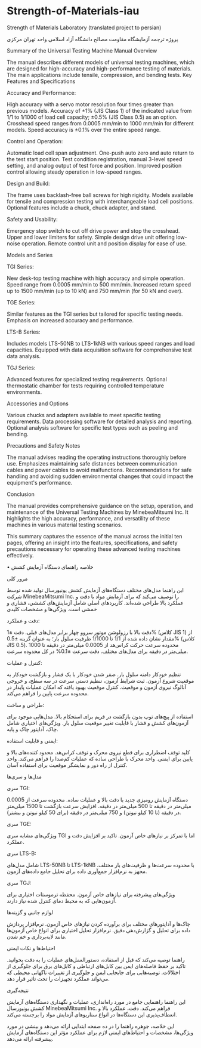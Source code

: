 # Strength-of-Materials-iau
Strength of Materials Laboratory (translated project to persian)

پروژه ترجمه آزمایشگاه مقاومت مصالح دانشگاه آزاد اسلامی واحد تهران مرکزی


Summary of the Universal Testing Machine Manual
Overview

The manual describes different models of universal testing machines, which are designed for high-accuracy and high-performance testing of materials. The main applications include tensile, compression, and bending tests.
Key Features and Specifications

Accuracy and Performance:

High accuracy with a servo motor resolution four times greater than previous models.
Accuracy of ±1% (JIS Class 1) of the indicated value from 1/1 to 1/1000 of load cell capacity; ±0.5% (JIS Class 0.5) as an option.
Crosshead speed ranges from 0.0005 mm/min to 1000 mm/min for different models.
Speed accuracy is ±0.1% over the entire speed range.

Control and Operation:

Automatic load cell span adjustment.
One-push auto zero and auto return to the test start position.
Test condition registration, manual 3-level speed setting, and analog output of test force and position.
Improved position control allowing steady operation in low-speed ranges.

Design and Build:

The frame uses backlash-free ball screws for high rigidity.
Models available for tensile and compression testing with interchangeable load cell positions.
Optional features include a chuck, chuck adapter, and stand.

Safety and Usability:

Emergency stop switch to cut off drive power and stop the crosshead.
Upper and lower limiters for safety.
Simple design drive unit offering low-noise operation.
Remote control unit and position display for ease of use.

Models and Series

TGI Series:

New desk-top testing machine with high accuracy and simple operation.
Speed range from 0.0005 mm/min to 500 mm/min.
Increased return speed up to 1500 mm/min (up to 10 kN) and 750 mm/min (for 50 kN and over).

TGE Series:

Similar features as the TGI series but tailored for specific testing needs.
Emphasis on increased accuracy and performance.

LTS-B Series:

Includes models LTS-50NB to LTS-1kNB with various speed ranges and load capacities.
Equipped with data acquisition software for comprehensive test data analysis.

TGJ Series:

Advanced features for specialized testing requirements.
Optional thermostatic chamber for tests requiring controlled temperature environments.

Accessories and Options

Various chucks and adapters available to meet specific testing requirements.
Data processing software for detailed analysis and reporting.
Optional analysis software for specific test types such as peeling and bending.

Precautions and Safety Notes

The manual advises reading the operating instructions thoroughly before use.
Emphasizes maintaining safe distances between communication cables and power cables to avoid malfunctions.
Recommendations for safe handling and avoiding sudden environmental changes that could impact the equipment's performance.

Conclusion

The manual provides comprehensive guidance on the setup, operation, and maintenance of the Universal Testing Machines by MinebeaMitsumi Inc. It highlights the high accuracy, performance, and versatility of these machines in various material testing scenarios.

This summary captures the essence of the manual across the initial ten pages, offering an insight into the features, specifications, and safety precautions necessary for operating these advanced testing machines effectively.

• خلاصه راهنمای دستگاه آزمایش کشش

مرور کلی

این راهنما مدل‌های مختلف دستگاه‌های آزمایش کشش یونیورسال تولید شده توسط شرکت MinebeaMitsumi Inc. را توصیف می‌کند که برای آزمایش مواد با دقت و عملکرد بالا طراحی شده‌اند. کاربردهای اصلی شامل آزمایش‌های کششی، فشاری و خمشی است.
ویژگی‌ها و مشخصات کلیدی

دقت و عملکرد:

 دقت بالا با رزولوشن موتور سروو چهار برابر مدل‌های قبلی.
دقت ±1% (کلاس JIS 1) از مقدار نشان داده شده از 1/1 تا 1/1000 ظرفیت سلول بار؛ به عنوان گزینه ±0.5% (کلاس JIS 0.5).
 محدوده سرعت حرکت کراس‌هد از 0.0005 میلی‌متر در دقیقه تا 1000 میلی‌متر در دقیقه برای مدل‌های مختلف.
  دقت سرعت ±0.1% در کل محدوده سرعت.

 کنترل و عملیات:
 
تنظیم خودکار دامنه سلول بار.
 صفر شدن خودکار با یک فشار و بازگشت خودکار به موقعیت شروع آزمون.
 ثبت شرایط آزمون، تنظیم دستی سرعت در سه سطح، و خروجی آنالوگ نیروی آزمون و موقعیت.
کنترل موقعیت بهبود یافته که امکان عملیات پایدار در محدوده سرعت پایین را فراهم می‌کند.

طراحی و ساخت:

 استفاده از پیچ‌های توپ بدون بازگشت در فریم برای استحکام بالا.
مدل‌هایی موجود برای آزمون‌های کشش و فشار با قابلیت تغییر موقعیت سلول بار.
ویژگی‌های اختیاری شامل چاک، آداپتور چاک و پایه.

ایمنی و قابلیت استفاده:

کلید توقف اضطراری برای قطع نیروی محرک و توقف کراس‌هد.
محدود کننده‌های بالا و پایین برای ایمنی.
واحد محرک با طراحی ساده که عملیات کم‌صدا را فراهم می‌کند.
واحد کنترل از راه دور و نمایشگر موقعیت برای استفاده آسان.

مدل‌ها و سری‌ها

سری TGI:

دستگاه آزمایش رومیزی جدید با دقت بالا و عملیات ساده.
محدوده سرعت از 0.0005 میلی‌متر در دقیقه تا 500 میلی‌متر در دقیقه.
افزایش سرعت بازگشت تا 1500 میلی‌متر در دقیقه (تا 10 کیلو نیوتن) و 750 میلی‌متر در دقیقه (برای 50 کیلو نیوتن و بیشتر).

سری TGE:

ویژگی‌های مشابه سری TGI اما با تمرکز بر نیازهای خاص آزمون.
تاکید بر افزایش دقت و عملکرد.

سری LTS-B:

شامل مدل‌های LTS-50NB تا LTS-1kNB با محدوده سرعت‌ها و ظرفیت‌های بار مختلف.
مجهز به نرم‌افزار جمع‌آوری داده برای تحلیل جامع داده‌های آزمون.

سری TGJ:

ویژگی‌های پیشرفته برای نیازهای خاص آزمون.
محفظه ترموستات اختیاری برای آزمون‌هایی که به محیط دمای کنترل شده نیاز دارند.

لوازم جانبی و گزینه‌ها

چاک‌ها و آداپتورهای مختلف برای برآورده کردن نیازهای خاص آزمون.
نرم‌افزار پردازش داده برای تحلیل و گزارش‌دهی دقیق.
نرم‌افزار تحلیل اختیاری برای انواع خاص آزمون‌ها مانند لایه‌برداری و خم شدن.

احتیاط‌ها و نکات ایمنی

راهنما توصیه می‌کند که قبل از استفاده، دستورالعمل‌های عملیات را به دقت بخوانید.
تاکید بر حفظ فاصله‌های ایمن بین کابل‌های ارتباطی و کابل‌های برق برای جلوگیری از اختلالات.
توصیه‌هایی برای جابجایی ایمن و جلوگیری از تغییرات ناگهانی محیطی که می‌تواند عملکرد تجهیزات را تحت تاثیر قرار دهد.

نتیجه‌گیری

این راهنما راهنمایی جامع در مورد راه‌اندازی، عملیات و نگهداری دستگاه‌های آزمایش کشش یونیورسال MinebeaMitsumi Inc. فراهم می‌کند. دقت، عملکرد بالا و انعطاف‌پذیری این دستگاه‌ها در انواع سناریوهای آزمایش مواد را برجسته می‌کند.

این خلاصه، جوهره راهنما را در ده صفحه ابتدایی ارائه می‌دهد و بینشی در مورد ویژگی‌ها، مشخصات و احتیاط‌های ایمنی لازم برای عملکرد مؤثر این دستگاه‌های آزمایش پیشرفته ارائه می‌دهد.
